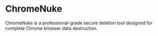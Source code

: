 # ChromeNuke
ChromeNuke is a professional-grade secure deletion tool designed for complete Chrome browser data destruction.

